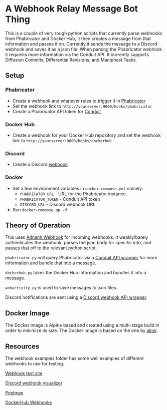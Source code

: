 # A Webhook Relay Message Bot Thing

This is a couple of very rough python scripts that currently parse webhooks from Phabricator and Docker Hub, it then creates a message from that information and passes it on. Currently it sends the message to a Discord webhook and saves it as a json file. When parsing the Phabricator webhook it requests more information via the Conduit API. It currently supports Diffusion Commits, Differential Revisions, and Maniphest Tasks.

## Setup

### Phabricator

- Create a webhook and whatever rules to trigger it in [Phabricator](https://secure.phabricator.com/book/phabricator/article/webhooks/)
- Set the webhook link to `http://yourserver:9000/hooks/phabricator`
- Create a Phabricator API token for [Conduit](https://secure.phabricator.com/book/phabricator/article/conduit/)

### Docker Hub

- Create a webhook for your Docker Hub repository and set the webhook link to `http://yourserver:9000/hooks/dockerhub`

### Discord

- Create a Discord [webhook](https://support.discordapp.com/hc/en-us/articles/228383668-Intro-to-Webhooks)

### Docker

- Set a few environment variables in `docker-compose.yml` namely:
  - `PHABRICATOR_URL` - URL for the Phabricator instance
  - `PHABRICATOR_TOKEN` - Conduit API token
  - `DISCORD_URL` - Discord webhook URL
- Run `docker-compose up -d`

## Theory of Operation

This uses [Adnanh Webhook](https://github.com/adnanh/webhook) for incoming webhooks. It weakly/barely authenticates the webhook, parses the json body for specific info, and passes that off to the relevant python script.

`phabricator.py` will query Phabricator via a [Conduit API wrapper](https://github.com/disqus/python-phabricator) for more information and bundle that into a message.

`dockerhub.py` takes the Docker Hub information and bundles it into a message.

`webactivity.py` is used to save messages to json files.

Discord notifications are sent using a [Discord webhook API wrapper](https://github.com/kyb3r/dhooks).

## Docker Image

The Docker image is Alpine based and created using a multi-stage build in order to minimize its size. The Docker image is based on the one by [almir](https://github.com/almir/docker-webhook).

## Resources

The webhook examples folder has some well examples of different webhooks to use for testing.

[Webhook test site](https://github.com/fredsted/webhook.site)

[Discord webhook visualizer](https://discohook.jaylineko.com/)

[Postman](https://www.getpostman.com/)

[DockerHub Webhooks](https://docs.docker.com/docker-hub/webhooks/)
